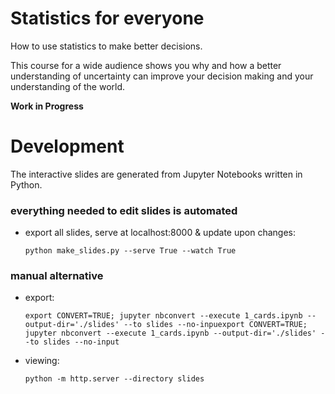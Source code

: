# Statistics for everyone

How to use statistics to make better decisions.

This course for a wide audience shows you why and how a better understanding of uncertainty can improve your decision making and your understanding of the world.

**Work in Progress**


# Development

The interactive slides are generated from Jupyter Notebooks written in Python.

### everything needed to edit slides is automated

- export all slides, serve at localhost:8000 & update upon changes:

    ``python make_slides.py --serve True --watch True``

### manual alternative

- export:

    ``export CONVERT=TRUE; jupyter nbconvert --execute 1_cards.ipynb --output-dir='./slides' --to slides --no-inpuexport CONVERT=TRUE; jupyter nbconvert --execute 1_cards.ipynb --output-dir='./slides' --to slides --no-input``

- viewing:

    ``python -m http.server --directory slides``
